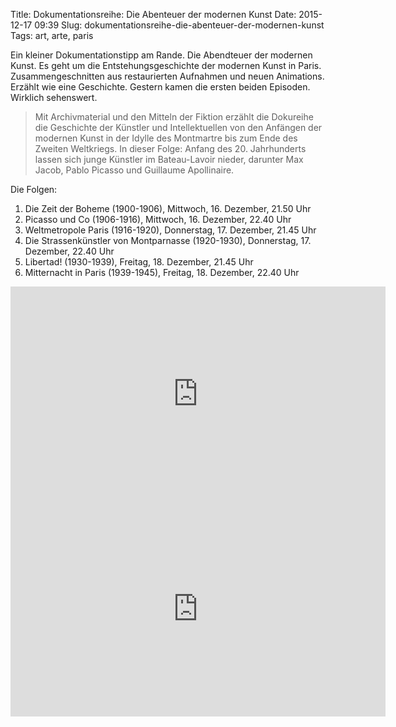 Title: Dokumentationsreihe: Die Abenteuer der modernen Kunst
Date: 2015-12-17 09:39
Slug: dokumentationsreihe-die-abenteuer-der-modernen-kunst
Tags: art, arte, paris

Ein kleiner Dokumentationstipp am Rande. Die Abendteuer der modernen Kunst. Es geht um die Entstehungsgeschichte der modernen Kunst in Paris. Zusammengeschnitten aus restaurierten Aufnahmen und neuen Animations. Erzählt wie eine Geschichte. Gestern kamen die ersten beiden Episoden. Wirklich sehenswert.

> Mit Archivmaterial und den Mitteln der Fiktion erzählt die Dokureihe die Geschichte der Künstler und Intellektuellen von den Anfängen der modernen Kunst in der Idylle des Montmartre bis zum Ende des Zweiten Weltkriegs. In dieser Folge: Anfang des 20. Jahrhunderts lassen sich junge Künstler im Bateau-Lavoir nieder, darunter Max Jacob, Pablo Picasso und Guillaume Apollinaire.

Die Folgen:

1. Die Zeit der Boheme (1900-1906), Mittwoch, 16. Dezember, 21.50 Uhr
2. Picasso und Co (1906-1916), Mittwoch, 16. Dezember, 22.40 Uhr
3. Weltmetropole Paris (1916-1920), Donnerstag, 17. Dezember, 21.45 Uhr
4. Die Strassenkünstler von Montparnasse (1920-1930), Donnerstag, 17. Dezember, 22.40 Uhr
5. Libertad! (1930-1939), Freitag, 18. Dezember, 21.45 Uhr
6. Mitternacht in Paris (1939-1945), Freitag, 18. Dezember, 22.40 Uhr

<iframe src="http://www.arte.tv/guide/de/embed/048760-001/medium" allowfullscreen="true" style="width: 600px; height: 344px;" frameborder="0"></iframe>

<iframe src="http://www.arte.tv/guide/de/embed/048760-002/medium" allowfullscreen="true" style="width: 600px; height: 344px;" frameborder="0"></iframe>
